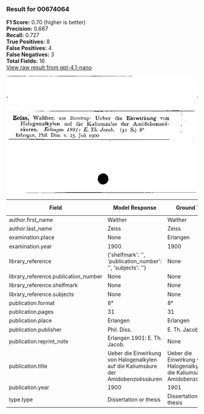 ### Result for 00674064
**F1 Score:** 0.70 (higher is better)<br>**Precision:** 0.667<br>**Recall:** 0.727<br>**True Positives:** 8<br>**False Positives:** 4<br>**False Negatives:** 3<br>**Total Fields:** 16<br>[View raw result from gpt-4.1-nano](https://github.com/RISE-UNIBAS/humanities_data_benchmark/blob/main/results/2025-09-02/T0162/request_T0162_00674064.json)

<img src="https://github.com/RISE-UNIBAS/humanities_data_benchmark/blob/main/benchmarks/zettelkatalog/images/00674064.jpg?raw=true" alt="00674064" width="600px">

| Field | Model Response | Ground Truth | Fuzzy Score | Match |
|-------|----------------|--------------|-------------|-------|
| author.first_name | Walther | Walther | 1.000 | ✅ |
| author.last_name | Zeiss | Zeiss | 1.000 | ✅ |
| examination.place | None | Erlangen | 0.000 | ❌ |
| examination.year | 1900 | 1900 | 1.000 | ✅ |
| library_reference | {'shelfmark': '', 'publication_number': '', 'subjects': ''} | None | 0.000 | ❌ |
| library_reference.publication_number | None | None | 1.000 | ✅ |
| library_reference.shelfmark | None | None | 1.000 | ✅ |
| library_reference.subjects | None | None | 1.000 | ✅ |
| publication.format | 8° | 8° | 1.000 | ✅ |
| publication.pages | 31 | 31 | 1.000 | ✅ |
| publication.place | Erlangen | Erlangen | 1.000 | ✅ |
| publication.publisher | Phil. Diss. | E. Th. Jacob | 0.261 | ❌ |
| publication.reprint_note | Erlangen 1901: E. Th. Jacob. | None | 0.000 | ❌ |
| publication.title | Ueber die Einwirkung von Halogenalkylen auf die Kaliumsäure der Amidobenzoëssäuren | Ueber die Einwirkung von Halogenalkylen auf die Kaliumsalze der Amidobenzoësäuren | 0.957 | ✅ |
| publication.year | 1900 | 1901 | 0.000 | ❌ |
| type.type | Dissertation or thesis | Dissertation or thesis | 1.000 | ✅ |
